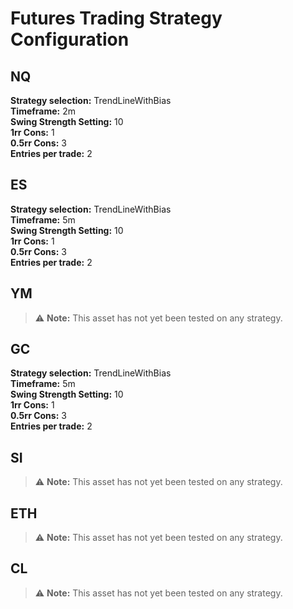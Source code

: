# Futures Trading Strategy Configuration

## NQ

**Strategy selection:** TrendLineWithBias  
**Timeframe:** 2m  
**Swing Strength Setting:** 10  
**1rr Cons:** 1  
**0.5rr Cons:** 3  
**Entries per trade:** 2

## ES

**Strategy selection:** TrendLineWithBias  
**Timeframe:** 5m  
**Swing Strength Setting:** 10  
**1rr Cons:** 1  
**0.5rr Cons:** 3  
**Entries per trade:** 2

## YM

> ⚠️ **Note:** This asset has not yet been tested on any strategy.

## GC

**Strategy selection:** TrendLineWithBias  
**Timeframe:** 5m  
**Swing Strength Setting:** 10  
**1rr Cons:** 1  
**0.5rr Cons:** 3  
**Entries per trade:** 2

## SI

> ⚠️ **Note:** This asset has not yet been tested on any strategy.

## ETH

> ⚠️ **Note:** This asset has not yet been tested on any strategy.

## CL

> ⚠️ **Note:** This asset has not yet been tested on any strategy.